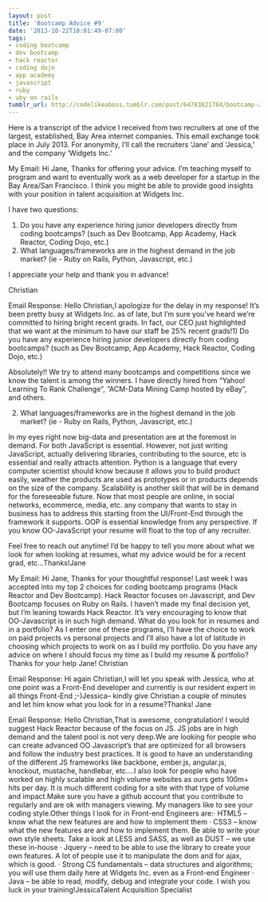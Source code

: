```yaml
---
layout: post
title: 'Bootcamp Advice #9'
date: '2013-10-22T10:01:49-07:00'
tags:
- coding bootcamp
- dev bootcamp
- hack reactor
- coding dojo
- app academy
- javascript
- ruby
- uby on rails
tumblr_url: http://codelikeaboss.tumblr.com/post/64783821784/bootcamp-advice-9
---
```



Here is a transcript of the advice I received from two recruiters at one of the largest, established, Bay Area internet companies. This email exchange took place in July 2013. For anonymity, I’ll call the recruiters ‘Jane’ and ‘Jessica,’ and the company ‘Widgets Inc.’

My Email:
Hi Jane,
Thanks for offering your advice. I’m teaching myself to program and want to eventually work as a web developer for a startup in the Bay Area/San Francisco. I think you might be able to provide good insights with your position in talent acquisition at Widgets Inc.

I have two questions:
1) Do you have any experience hiring junior developers directly from coding bootcamps? (such as Dev Bootcamp, App Academy, Hack Reactor, Coding Dojo, etc.)
2) What languages/frameworks are in the highest demand in the job market? (ie - Ruby on Rails, Python, Javascript, etc.)

I appreciate your help and thank you in advance!

Christian

Email Response:
Hello Christian,I apologize for the delay in my response! It’s been pretty busy at Widgets Inc. as of late, but I’m sure you’ve heard we’re committed to hiring bright recent grads. In fact, our CEO just highlighted that we want at the minimum to have our staff be 25% recent grads!1) Do you have any experience hiring junior developers directly from coding bootcamps? (such as Dev Bootcamp, App Academy, Hack Reactor, Coding Dojo, etc.)

Absolutely!! We try to attend many bootcamps and competitions since we know the talent is among the winners. I have directly hired from “Yahoo! Learning To Rank Challenge”, “ACM-Data Mining Camp hosted by eBay”, and others.

2) What languages/frameworks are in the highest demand in the job market? (ie - Ruby on Rails, Python, Javascript, etc.)

In my eyes right now big-data and presentation are at the foremost in demand. For both JavaScript is essential. However, not just writing JavaScript, actually delivering libraries, contributing to the source, etc is essential and really attracts attention.
Python is a language that every computer scientist should know because it allows you to build product easily, weather the products are used as prototypes or in products depends on the size of the company.
Scalability is another skill that will be in demand for the foreseeable future. Now that most people are online, in social networks, ecommerce, media, etc. any company that wants to stay in business has to address this starting from the UI/Front-End through the framework it supports.
OOP is essential knowledge from any perspective. If you know OO-JavaScript your resume will float to the top of any recruiter.

Feel free to reach out anytime! I’d be happy to tell you more about what we look for when looking at resumes, what my advice would be for a recent grad, etc…Thanks!Jane

My Email:
Hi Jane,
Thanks for your thoughtful response! Last week I was accepted into my top 2 choices for coding bootcamp programs (Hack Reactor and Dev Bootcamp). Hack Reactor focuses on Javascript, and Dev Bootcamp focuses on Ruby on Rails. I haven’t made my final decision yet, but I’m leaning towards Hack Reactor. It’s very encouraging to know that OO-Javascript is in such high demand.
What do you look for in resumes and in a portfolio? As I enter one of these programs, I’ll have the choice to work on paid projects vs personal projects and I’ll also have a lot of latitude in choosing which projects to work on as I build my portfolio. Do you have any advice on where I should focus my time as I build my resume & portfolio?
Thanks for your help Jane!
Christian

Email Response:
Hi again Christian,I will let you speak with Jessica, who at one point was a Front-End developer and currently is our resident expert in all things Front-End ;-)Jessica– kindly give Christian a couple of minutes and let him know what you look for in a resume?Thanks!
Jane

Email Response:
Hello Christian,That is awesome, congratulation! I would suggest Hack Reactor because of the focus on JS. JS jobs are in high demand and the talent pool is not very deep.We are looking for people who can create advanced OO Javascript’s that are optimized for all browsers and follow the industry best practices. It is good to have an understanding of the different JS frameworks like backbone, ember.js, angular.js, knockout, mustache, handlebar, etc….I also look for people who have worked on highly scalable and high volume websites as ours gets 100m+ hits per day. It is much different coding for a site with that type of volume and impact.Make sure you have a github account that you contribute to regularly and are ok with managers viewing. My managers like to see your coding style.Other things I look for in Front-end Engineers are:· HTML5 – know what the new features are and how to implement them
· CSS3 – know what the new features are and how to implement them. Be able to write your own style sheets. Take a look at LESS and SASS, as well as DUST – we use these in-house
· Jquery – need to be able to use the library to create your own features. A lot of people use it to manipulate the dom and for ajax, which is good.
· Strong CS fundamentals – data structures and algorithms; you will use them daily here at Widgets Inc. even as a Front-end Engineer
· Java – be able to read, modify, debug and integrate your code.
I wish you luck in your training!JessicaTalent Acquisition Specialist
